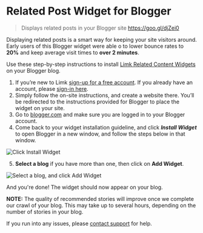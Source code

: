 # Related Post Widget for Blogger

> Displays related posts in your Blogger site https://goo.gl/djZei0

Displaying related posts is a smart way for keeping your site visitors around. Early users of this Blogger widget were able o to lower bounce rates to **20%** and keep average visit times to **over 2 minutes**.

Use these step-by-step instructions to install [Limk Related Content Widgets](https://goo.gl/djZei0) on your Blogger blog.

 1. If you’re new to Limk [sign-up for a free account](https://goo.gl/djZei0). If you already have an account, please [sign-in here](https://goo.gl/TX6HCW).
 2. Simply follow the on-site instructions, and create a website there. You’ll be redirected to the instructions provided for Blogger to place the widget on your site.
 3. Go to [blogger.com](http://blogger.com) and make sure you are logged in to your Blogger account.
 4. Come back to your widget installation guideline, and click ***Install Widget*** to open Blogger in a new window, and follow the steps below in that window. 


![Click Install Widget](https://limk.com/assets/img/help/limk-install-widget-blogger.png)


 5. **Select a blog** if you have more than one, then click on **Add Widget**.  


 ![Select a blog, and click Add Widget](https://limk.com/assets/img/help/Limk-blogger-new.png)
 
And you're done! The widget should now appear on your blog.





**NOTE:** The quality of recommended stories will improve once we complete our crawl of your blog. This may take up to several hours, depending on the number of stories in your blog.

If you run into any issues, please [contact support](mailto:support@limk.com) for help.

